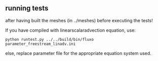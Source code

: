 ## running tests
after having built the meshes (in ../meshes) before executing the tests!

If you have compiled with linearscalaradvection equation, use:
```
python runtest.py ../../build/bin/fluxo parameter_freestream_linadv.ini
```
else, replace parameter file for the appropriate equation system used.

